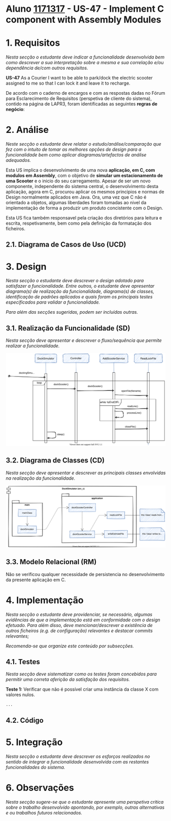 # **Aluno [1171317](../)** - US-47 - Implement C component with Assembly Modules
# 1. Requisitos

_Nesta secção o estudante deve indicar a funcionalidade desenvolvida bem como descrever a sua interpretação sobre a mesma e sua correlação e/ou dependência de/com outros requisitos._

**US-47** 
As a Courier 
I want to be able to park/dock the electric scooter assigned to me 
so that I can lock it and leave it to recharge.  

De acordo com o caderno de encargos e com as respostas dadas no Fórum para Esclarecimento de Requisitos (perspetiva de cliente do sistema), contido na página de LAPR3, foram identificadas as seguintes **regras de negócio**:

# 2. Análise

_Neste secção o estudante deve relatar o estudo/análise/comparação que fez com o intuito de tomar as melhores opções de design para a funcionalidade bem como aplicar diagramas/artefactos de análise adequados._

Esta US implica o desenvolvimento de uma nova **aplicação, em C, com modulos em Assembly**, com o objetivo de **simular um estacionamento de uma Scooter** e o inicio do seu carregamento. Apesar de ser um novo componente, independente do sistema central, o desenvolvimento desta aplicação, agora em C, procurou aplicar os mesmos principios e normas de Design normalmente aplicados em Java. Ora, uma vez que C não é orientado a objetos, algumas liberdades foram tomadas ao nivel da implementação de forma a produzir um produto concistente com o Design.

Esta US fica também responsavel pela criação dos diretórios para leitura e escrita, respetivamente, bem como pela definição da formatação dos ficheiros.


## 2.1. Diagrama de Casos de Uso (UCD)


# 3. Design

_Nesta secção o estudante deve descrever o design adotado para satisfazer a funcionalidade. Entre outros, o estudante deve apresentar diagrama(s) de realização da funcionalidade, diagrama(s) de classes, identificação de padrões aplicados e quais foram os principais testes especificados para validar a funcionalidade._

_Para além das secções sugeridas, podem ser incluídas outras._

## 3.1. Realização da Funcionalidade (SD)

_Nesta secção deve apresentar e descrever o fluxo/sequência que permite realizar a funcionalidade._

![us47_dockSimulator_cd](us47_dockSimulator_sd.svg)

## 3.2. Diagrama de Classes (CD)

_Nesta secção deve apresentar e descrever as principais classes envolvidas na realização da funcionalidade._

![us47_dockSimulator_cd](us47_dockSimulator_cd.svg)

## 3.3. Modelo Relacional (RM)

Não se verificou qualquer necessidade de persistencia no desenvolvimento da presente aplicação em C.

# 4. Implementação

_Nesta secção o estudante deve providenciar, se necessário, algumas evidências de que a implementação está em conformidade com o design efetuado. Para além disso, deve mencionar/descrever a existência de outros ficheiros (e.g. de configuração) relevantes e destacar commits relevantes;_

_Recomenda-se que organize este conteúdo por subsecções._

## 4.1. Testes

_Nesta secção deve sistematizar como os testes foram concebidos para permitir uma correta aferição da satisfação dos requisitos._

**Teste 1:** Verificar que não é possível criar uma instância da classe X com valores nulos.

    ...

## 4.2. Código


# 5. Integração

_Nesta secção o estudante deve descrever os esforços realizados no sentido de integrar a funcionalidade desenvolvida com as restantes funcionalidades do sistema._

# 6. Observações

_Nesta secção sugere-se que o estudante apresente uma perspetiva critica sobre o trabalho desenvolvido apontando, por exemplo, outras alternativas e ou trabalhos futuros relacionados._
